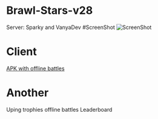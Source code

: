 # Brawl-Stars-v28
Server: Sparky and VanyaDev
#ScreenShot
![ScreenShot](https://cdn.discordapp.com/attachments/817282221177569332/817717138256560188/Screenshot_20210306-131235_Modern_Brawl.jpg) 



# Client
[APK with offline battles](https://mega.nz/file/aCoz2aZZ#b4hJPUNnY_dikGuUmJO3ttJfMmwQOetSDlxrg-1_kZc)

# Another
Uping trophies
offline battles
Leaderboard
